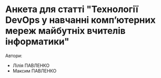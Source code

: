 # Анкета для статті "Технології DevOps у навчанні комп’ютерних мереж майбутніх вчителів інформатики"

Автори:

- Лілія ПАВЛЕНКО
- Максим ПАВЛЕНКО
